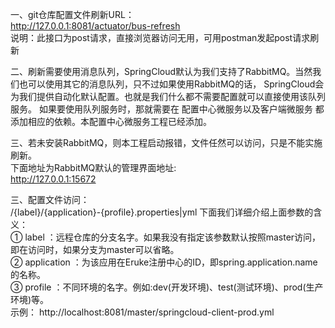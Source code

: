 一、git仓库配置文件刷新URL：  
   http://127.0.0.1:8081/actuator/bus-refresh  
说明：此接口为post请求，直接浏览器访问无用，可用postman发起post请求刷新  

二、刷新需要使用消息队列，SpringCloud默认为我们支持了RabbitMQ。当然我们也可以使用其它的消息队列，只不过如果使用RabbitMQ的话，
SpringCloud会为我们提供自动化默认配置。也就是我们什么都不需要配置就可以直接使用该队列服务。
如果要使用队列服务时，那就需要在 配置中心微服务以及客户端微服务 都添加相应的依赖。本配置中心微服务工程已经添加。  

三、若未安装RabbitMQ，则本工程启动报错，文件任然可以访问，只是不能实施刷新。  
下面地址为RabbitMQ默认的管理界面地址:  
  http://127.0.0.1:15672  

三、配置文件访问：  
    /{label}/{application}-{profile}.properties|yml
    下面我们详细介绍上面参数的含义：  
    ① label ：远程仓库的分支名字。如果我没有指定该参数默认按照master访问，即在访问时，如果分支为master可以省略。  
    ② application ：为该应用在Eruke注册中心的ID，即spring.application.name的名称。  
    ③ profile ：不同环境的名字。例如:dev(开发环境)、test(测试环境)、prod(生产环境)等。  
    示例：
    http://localhost:8081/master/springcloud-client-prod.yml   